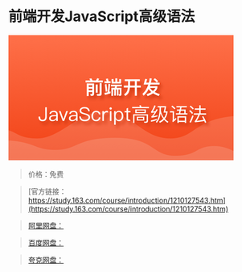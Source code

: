 # 前端开发JavaScript高级语法

![img](../../../assets/study163/free/42ecbb8738164dd0b7fc1f411e20db57.png)

> 价格：免费

> [官方链接：https://study.163.com/course/introduction/1210127543.htm](https://study.163.com/course/introduction/1210127543.htm)

> [阿里网盘：]()

> [百度网盘：]()

> [夸克网盘：]()
